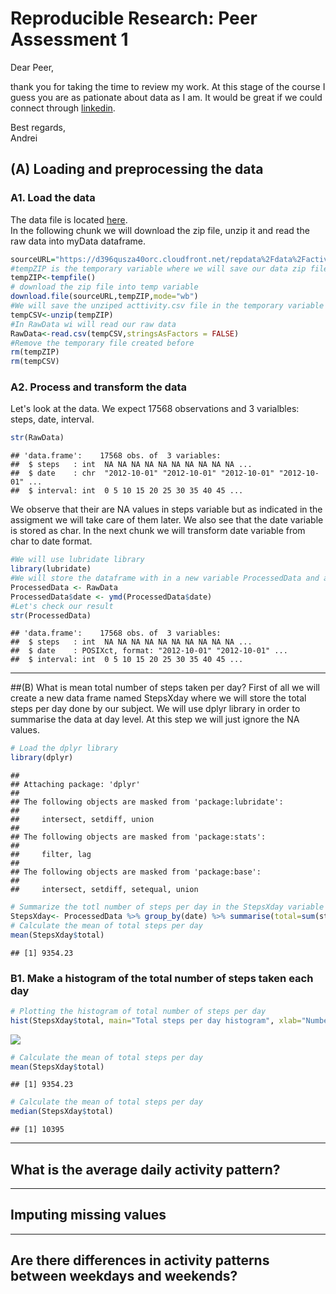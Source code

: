 # Reproducible Research: Peer Assessment 1

Dear Peer,  
  
thank you for taking the time to review my work. At this stage of the course I guess you are as pationate about data as I am. It would be great if we could connect through [linkedin](https://es.linkedin.com/in/andreipopovici).   
  
Best regards,  
Andrei  
  

## (A) Loading and preprocessing the data
### A1. Load the data  
The data file is located [here](https://d396qusza40orc.cloudfront.net/repdata%2Fdata%2Factivity.zip).  
In the following chunk we will download the zip file, unzip it and read the raw data into myData dataframe.  

```r
sourceURL="https://d396qusza40orc.cloudfront.net/repdata%2Fdata%2Factivity.zip"
#tempZIP is the temporary variable where we will save our data zip file 
tempZIP<-tempfile()
# download the zip file into temp variable
download.file(sourceURL,tempZIP,mode="wb")
#We will save the unziped acttivity.csv file in the temporary variable tempCSV
tempCSV<-unzip(tempZIP)
#In RawData wi will read our raw data
RawData<-read.csv(tempCSV,stringsAsFactors = FALSE)
#Remove the temporary file created before
rm(tempZIP)
rm(tempCSV)
```

### A2. Process and transform the data
Let's look at the data. We expect 17568 observations and 3 varialbles: steps, date, interval.

```r
str(RawData)
```

```
## 'data.frame':	17568 obs. of  3 variables:
##  $ steps   : int  NA NA NA NA NA NA NA NA NA NA ...
##  $ date    : chr  "2012-10-01" "2012-10-01" "2012-10-01" "2012-10-01" ...
##  $ interval: int  0 5 10 15 20 25 30 35 40 45 ...
```
We observe that their are NA values in steps variable but as indicated in the assigment we will take care of them later. We also see that the date variable is stored as char. In the next chunk we will transform date variable from char to date format.  

```r
#We will use lubridate library
library(lubridate)
#We will store the dataframe with in a new variable ProcessedData and alwways will keep our original data in the RawData variable
ProcessedData <- RawData
ProcessedData$date <- ymd(ProcessedData$date)
#Let's check our result
str(ProcessedData)
```

```
## 'data.frame':	17568 obs. of  3 variables:
##  $ steps   : int  NA NA NA NA NA NA NA NA NA NA ...
##  $ date    : POSIXct, format: "2012-10-01" "2012-10-01" ...
##  $ interval: int  0 5 10 15 20 25 30 35 40 45 ...
```

***
##(B) What is mean total number of steps taken per day?
First of all we will create a new data frame named StepsXday where we will store the total steps per day done by our subject. We will use dplyr library in order to summarise the data at day level. At this step we will just ignore the NA values.  

```r
# Load the dplyr library
library(dplyr)
```

```
## 
## Attaching package: 'dplyr'
## 
## The following objects are masked from 'package:lubridate':
## 
##     intersect, setdiff, union
## 
## The following objects are masked from 'package:stats':
## 
##     filter, lag
## 
## The following objects are masked from 'package:base':
## 
##     intersect, setdiff, setequal, union
```

```r
# Summarize the totl number of steps per day in the StepsXday variable 
StepsXday<- ProcessedData %>% group_by(date) %>% summarise(total=sum(steps,na.rm=TRUE))
# Calculate the mean of total steps per day
mean(StepsXday$total)
```

```
## [1] 9354.23
```
  
### B1. Make a histogram of the total number of steps taken each day  

```r
# Plotting the histogram of total number of steps per day
hist(StepsXday$total, main="Total steps per day histogram", xlab="Number of total steps during the day")
```

![](PA1_template_files/figure-html/unnamed-chunk-5-1.png) 

```r
# Calculate the mean of total steps per day
mean(StepsXday$total)
```

```
## [1] 9354.23
```

```r
# Calculate the mean of total steps per day
median(StepsXday$total)
```

```
## [1] 10395
```



***
## What is the average daily activity pattern?


***
## Imputing missing values


***
## Are there differences in activity patterns between weekdays and weekends?
